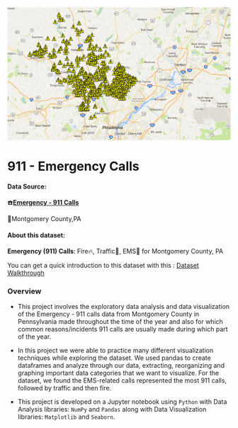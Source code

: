 <img src='image/ecp.png' width='1400' height='300'>

# 911 - Emergency Calls 
    
    
#### Data Source:  

:phone:[**Emergency - 911 Calls**](https://www.kaggle.com/mchirico/montcoalert)  

:round_pushpin:Montgomery County,PA

#### About this dataset:  

**Emergency (911) Calls**: Fire:fire:, Traffic:vertical_traffic_light:, EMS:hospital: for Montgomery County, PA  

You can get a quick introduction to this dataset with this : [Dataset Walkthrough](https://www.kaggle.com/mchirico/dataset-walk-through-911)

### Overview
- This project involves the exploratory data analysis and data visualization of the Emergency - 911 calls data from Montgomery County in Pennsylvania made throughout the time of the year and also for which common reasons/incidents 911 calls are usually made during which part of the year.

- In this project we were able to practice many different visualization techniques while exploring the dataset. We used pandas to create dataframes and analyze through our data, extracting, reorganizing and graphing important data categories that we want to visualize. For the dataset, we found the EMS-related calls represented the most 911 calls, followed by traffic and then fire.

- This project is developed on a Jupyter notebook using `Python` with Data Analysis libraries: `NumPy` and `Pandas` along with Data Visualization libraries: `Matplotlib` and `Seaborn`.


